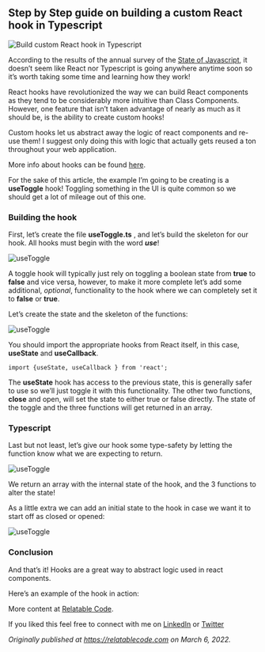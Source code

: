 ## Step by Step guide on building a custom React hook in Typescript


![Build custom React hook in Typescript](https://cdn.hashnode.com/res/hashnode/image/upload/v1651102787778/bnu2X3X3z.png)

According to the results of the annual survey of the [State of Javascript](https://relatablecode.com/important-takeaways-from-the-state-of-javascript/), it doesn’t seem like React nor Typescript is going anywhere anytime soon so it’s worth taking some time and learning how they work!

React hooks have revolutionized the way we can build React components as they tend to be considerably more intuitive than Class Components. However, one feature that isn’t taken advantage of nearly as much as it should be, is the ability to create custom hooks!

Custom hooks let us abstract away the logic of react components and re-use them! I suggest only doing this with logic that actually gets reused a ton throughout your web application.

More info about hooks can be found [here](https://reactjs.org/docs/hooks-intro.html).

For the sake of this article, the example I’m going to be creating is a **useToggle** hook! Toggling something in the UI is quite common so we should get a lot of mileage out of this one.

### Building the hook

First, let’s create the file **useToggle.ts** , and let’s build the skeleton for our hook. All hooks must begin with the word  **_use_**!

![useToggle](https://cdn.hashnode.com/res/hashnode/image/upload/v1646568257917/QTX_6cPES.png)

A toggle hook will typically just rely on toggling a boolean state from **true** to **false** and vice versa, however, to make it more complete let’s add some additional, _optional_, functionality to the hook where we can completely set it to **false** or  **true**.

Let’s create the state and the skeleton of the functions:

![useToggle](https://cdn.hashnode.com/res/hashnode/image/upload/v1646568259117/h1SlqvFFm.png)

You should import the appropriate hooks from React itself, in this case, **useState** and **useCallback**.

```
import {useState, useCallback } from 'react';
```

The **useState** hook has access to the previous state, this is generally safer to use so we’ll just toggle it with this functionality. The other two functions, **close** and open, will set the state to either true or false directly. The state of the toggle and the three functions will get returned in an array.

### Typescript

Last but not least, let’s give our hook some type-safety by letting the function know what we are expecting to return.

![useToggle](https://cdn.hashnode.com/res/hashnode/image/upload/v1646568260374/4-CYpdNk4.png)

We return an array with the internal state of the hook, and the 3 functions to alter the state!

As a little extra we can add an initial state to the hook in case we want it to start off as closed or opened:

![useToggle](https://cdn.hashnode.com/res/hashnode/image/upload/v1646568261590/X-IJwTbJh.png)

### Conclusion

And that’s it! Hooks are a great way to abstract logic used in react components.

Here’s an example of the hook in action:

More content at [Relatable Code](https://relatablecode.com).

If you liked this feel free to connect with me on [LinkedIn](https://www.linkedin.com/in/diego-ballesteros-9468a7136/) or [Twitter](https://twitter.com/relatablecoder)

_Originally published at_ [_https://relatablecode.com_](https://relatablecode.com/step-by-step-guide-on-building-a-custom-react-hook-in-typescript/) _on March 6, 2022._